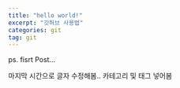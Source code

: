 ```yaml
---
title: "hello world!"
excerpt: "깃허브 사용법"
categories: git
tag: git
---
```





ps.
fisrt Post...

마지막 시간으로 글자 수정해봄..
카테고리 및 태그 넣어봄